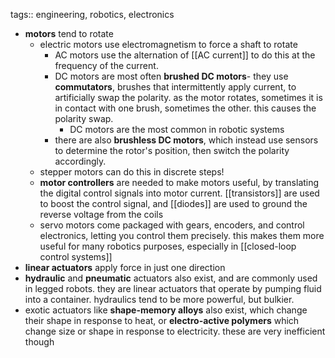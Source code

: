 tags:: engineering, robotics, electronics

- **motors** tend to rotate
	- electric motors use electromagnetism to force a shaft to rotate
		- AC motors use the alternation of [[AC current]] to do this at the frequency of the current.
		- DC motors are most often **brushed DC motors**- they use **commutators**, brushes that intermittently apply current, to artificially swap the polarity. as the motor rotates, sometimes it is in contact with one brush, sometimes the other. this causes the polarity swap.
			- DC motors are the most common in robotic systems
		- there are also **brushless DC motors**, which instead use sensors to determine the rotor's position, then switch the polarity accordingly.
	- stepper motors can do this in discrete steps!
	- **motor controllers** are needed to make motors useful, by translating the digital control signals into motor current. [[transistors]] are used to boost the control signal, and [[diodes]] are used to ground the reverse voltage from the coils
	- servo motors come packaged with gears, encoders, and control electronics, letting you control them precisely. this makes them more useful for many robotics purposes, especially in [[closed-loop control systems]]
- **linear actuators** apply force in just one direction
- **hydraulic** and **pneumatic** actuators also exist, and are commonly used in legged robots. they are linear actuators that operate by pumping fluid into a container. hydraulics tend to be more powerful, but bulkier.
- exotic actuators like **shape-memory alloys** also exist, which change their shape in response to heat, or **electro-active polymers** which change size or shape in response to electricity. these are very inefficient though
